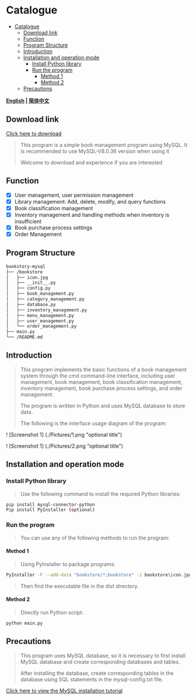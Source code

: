 # Catalogue

- [Catalogue](#catalogue)
  - [Download link](#download-link)
  - [Function](#function)
  - [Program Structure](#program-structure)
  - [Introduction](#introduction)
  - [Installation and operation mode](#installation-and-operation-mode)
    - [Install Python library](#install-python-library)
    - [Run the program](#run-the-program)
      - [Method 1](#method-1)
      - [Method 2](#method-2)
  - [Precautions](#precautions)

**[English](README_en.md) | [简体中文](README.md)**

## Download link

[Click here to download](https://github.com/WorldDawnAres/bookstory-mysql/releases)

>This program is a simple book management program using MySQL. It is recommended to use MySQL-V8.0.36 version when using it
>
>Welcome to download and experience if you are interested

## Function

- [x] User management, user permission management
- [x] Library management: Add, delete, modify, and query functions
- [x] Book classification management
- [x] Inventory management and handling methods when inventory is insufficient
- [x] Book purchase process settings
- [x] Order Management

## Program Structure

```bash
bookstory-mysql
├── /bookstore
│   ├── icon.jpg
│   ├── __init__.py 
│   ├── config.py
│   ├── book_management.py
│   ├── category_management.py
│   ├── database.py
│   ├── inventory_management.py
│   ├── menu_management.py
│   ├── user_management.py
│   └── order_management.py
├── main.py
└── /README.md
```

## Introduction

>This program implements the basic functions of a book management system through the cmd command-line interface, including user management, book management, book classification management, inventory management, book purchase process settings, and order management.
>
>The program is written in Python and uses MySQL database to store data.
>
>The following is the interface usage diagram of the program:

! [Screenshot 1] (./Pictures/1.png "optional title")

! [Screenshot 1] (./Pictures/2.png "optional title")

## Installation and operation mode

### Install Python library

>Use the following command to install the required Python libraries:

```bash
pip install mysql-connector-python
Pip install PyInstaller (optional)
```

### Run the program

>You can use any of the following methods to run the program:

#### Method 1

>Using PyInstaller to package programs:

```bash
PyInstaller -F --add-data "bookstore/*;bookstore" -i bookstore\icon.jpg main.py
```

>Then find the executable file in the dist directory.

#### Method 2

>Directly run Python script:

```bash
python main.py
```

## Precautions

>This program uses MySQL database, so it is necessary to first install MySQL database and create corresponding databases and tables.
>
>After installing the database, create corresponding tables in the database using SQL statements in the mysql-config.txt file.

[Click here to view the MySQL installation tutorial](https://blog.csdn.net/m0_71422677/article/details/136007088)
